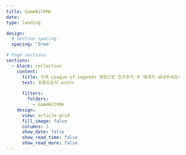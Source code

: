 ```yaml
---
title: GameWithMe
date: 
type: landing

design:
  # Section spacing
  spacing: '5rem'

# Page sections
sections:
  - block: collection
    content:
      title: 아래 League of Legends 계정으로 친구추가 후 메세지 보내주세요!
      text: 포롱도토리 acorn
      
      filters:
        folders:
          - GameWithMe
    design:
      view: article-grid
      fill_image: false
      columns: 3
      show_date: false
      show_read_time: false
      show_read_more: false
---
```

